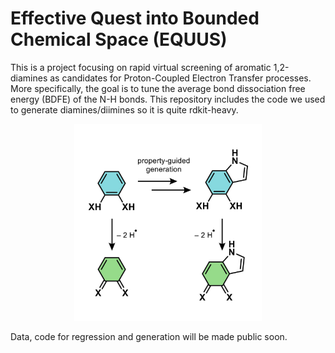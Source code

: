 # Effective Quest into Bounded Chemical Space (EQUUS)

This is a project focusing on rapid virtual screening of aromatic 1,2-diamines as candidates for Proton-Coupled Electron Transfer processes. More specifically, the goal is to tune the average bond dissociation free energy (BDFE) of the N-H bonds. This repository includes the code we used to generate diamines/diimines so it is quite rdkit-heavy.

<p align="center">
    <img src="scheme_colored_small.jpg" alt="Scheme" title="Scheme" width="300"/>
</p>

Data, code for regression and generation will be made public soon.
